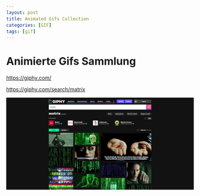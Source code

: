 ```yaml
---
layout: post
title: Animated Gifs Collection 
categories: [GIF]
tags: [gif]
--- 
```

# Animierte Gifs Sammlung 

https://giphy.com/ 

https://giphy.com/search/matrix 

    
![](/pic/Screenshot_2021-01-27%20Matrix%20GIFs%20-%20Find%20Share%20on%20GIPHY.png)